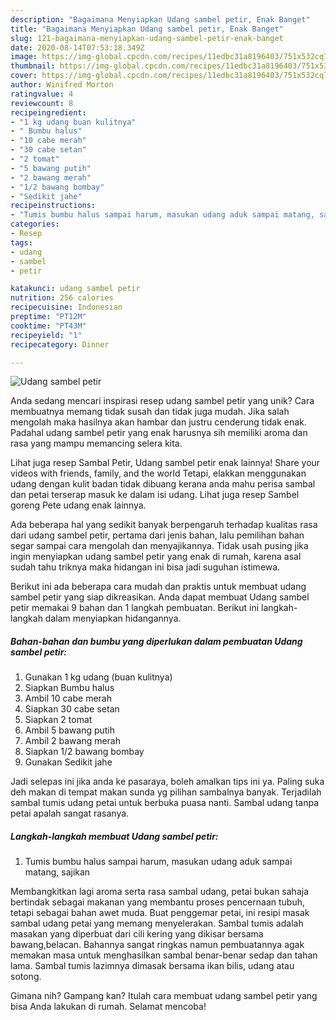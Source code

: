 ```yaml
---
description: "Bagaimana Menyiapkan Udang sambel petir, Enak Banget"
title: "Bagaimana Menyiapkan Udang sambel petir, Enak Banget"
slug: 121-bagaimana-menyiapkan-udang-sambel-petir-enak-banget
date: 2020-08-14T07:53:18.349Z
image: https://img-global.cpcdn.com/recipes/11edbc31a8196403/751x532cq70/udang-sambel-petir-foto-resep-utama.jpg
thumbnail: https://img-global.cpcdn.com/recipes/11edbc31a8196403/751x532cq70/udang-sambel-petir-foto-resep-utama.jpg
cover: https://img-global.cpcdn.com/recipes/11edbc31a8196403/751x532cq70/udang-sambel-petir-foto-resep-utama.jpg
author: Winifred Morton
ratingvalue: 4
reviewcount: 8
recipeingredient:
- "1 kg udang buan kulitnya"
- " Bumbu halus"
- "10 cabe merah"
- "30 cabe setan"
- "2 tomat"
- "5 bawang putih"
- "2 bawang merah"
- "1/2 bawang bombay"
- "Sedikit jahe"
recipeinstructions:
- "Tumis bumbu halus sampai harum, masukan udang aduk sampai matang, sajikan"
categories:
- Resep
tags:
- udang
- sambel
- petir

katakunci: udang sambel petir 
nutrition: 256 calories
recipecuisine: Indonesian
preptime: "PT12M"
cooktime: "PT43M"
recipeyield: "1"
recipecategory: Dinner

---
```



![Udang sambel petir](https://img-global.cpcdn.com/recipes/11edbc31a8196403/751x532cq70/udang-sambel-petir-foto-resep-utama.jpg)

Anda sedang mencari inspirasi resep udang sambel petir yang unik? Cara membuatnya memang tidak susah dan tidak juga mudah. Jika salah mengolah maka hasilnya akan hambar dan justru cenderung tidak enak. Padahal udang sambel petir yang enak harusnya sih memiliki aroma dan rasa yang mampu memancing selera kita.

Lihat juga resep Sambal Petir, Udang sambel petir enak lainnya! Share your videos with friends, family, and the world Tetapi, elakkan menggunakan udang dengan kulit badan tidak dibuang kerana anda mahu perisa sambal dan petai terserap masuk ke dalam isi udang. Lihat juga resep Sambel goreng Pete udang enak lainnya.

Ada beberapa hal yang sedikit banyak berpengaruh terhadap kualitas rasa dari udang sambel petir, pertama dari jenis bahan, lalu pemilihan bahan segar sampai cara mengolah dan menyajikannya. Tidak usah pusing jika ingin menyiapkan udang sambel petir yang enak di rumah, karena asal sudah tahu triknya maka hidangan ini bisa jadi suguhan istimewa.


Berikut ini ada beberapa cara mudah dan praktis untuk membuat udang sambel petir yang siap dikreasikan. Anda dapat membuat Udang sambel petir memakai 9 bahan dan 1 langkah pembuatan. Berikut ini langkah-langkah dalam menyiapkan hidangannya.

<!--inarticleads1-->

##### Bahan-bahan dan bumbu yang diperlukan dalam pembuatan Udang sambel petir:

1. Gunakan 1 kg udang (buan kulitnya)
1. Siapkan  Bumbu halus
1. Ambil 10 cabe merah
1. Siapkan 30 cabe setan
1. Siapkan 2 tomat
1. Ambil 5 bawang putih
1. Ambil 2 bawang merah
1. Siapkan 1/2 bawang bombay
1. Gunakan Sedikit jahe


Jadi selepas ini jika anda ke pasaraya, boleh amalkan tips ini ya. Paling suka deh makan di tempat makan sunda yg pilihan sambalnya banyak. Terjadilah sambal tumis udang petai untuk berbuka puasa nanti. Sambal udang tanpa petai apalah sangat rasanya. 

<!--inarticleads2-->

##### Langkah-langkah membuat Udang sambel petir:

1. Tumis bumbu halus sampai harum, masukan udang aduk sampai matang, sajikan


Membangkitkan lagi aroma serta rasa sambal udang, petai bukan sahaja bertindak sebagai makanan yang membantu proses pencernaan tubuh, tetapi sebagai bahan awet muda. Buat penggemar petai, ini resipi masak sambal udang petai yang memang menyelerakan. Sambal tumis adalah masakan yang diperbuat dari cili kering yang dikisar bersama bawang,belacan. Bahannya sangat ringkas namun pembuatannya agak memakan masa untuk menghasilkan sambal benar-benar sedap dan tahan lama. Sambal tumis lazimnya dimasak bersama ikan bilis, udang atau sotong. 

Gimana nih? Gampang kan? Itulah cara membuat udang sambel petir yang bisa Anda lakukan di rumah. Selamat mencoba!
